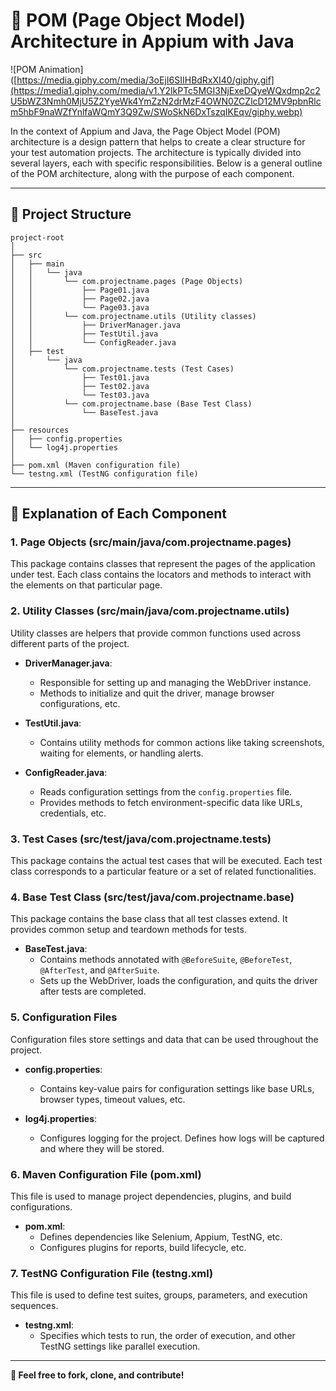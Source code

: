
# **🚀 POM (Page Object Model) Architecture in Appium with Java**

![POM Animation]([https://media.giphy.com/media/3oEjI6SIIHBdRxXI40/giphy.gif](https://media1.giphy.com/media/v1.Y2lkPTc5MGI3NjExeDQyeWQxdmp2c2U5bWZ3Nmh0MjU5Z2YyeWk4YmZzN2drMzF4OWN0ZCZlcD12MV9pbnRlcm5hbF9naWZfYnlfaWQmY3Q9Zw/SWoSkN6DxTszqIKEqv/giphy.webp)

In the context of Appium and Java, the Page Object Model (POM) architecture is a design pattern that helps to create a clear structure for your test automation projects. The architecture is typically divided into several layers, each with specific responsibilities. Below is a general outline of the POM architecture, along with the purpose of each component.

---

## **📁 Project Structure**

```
project-root
│
├── src
│   ├── main
│   │   └── java
│   │       └── com.projectname.pages (Page Objects)
│   │           ├── Page01.java
│   │           ├── Page02.java
│   │           └── Page03.java
│   │       └── com.projectname.utils (Utility classes)
│   │           ├── DriverManager.java
│   │           ├── TestUtil.java
│   │           └── ConfigReader.java
│   ├── test
│       └── java
│           └── com.projectname.tests (Test Cases)
│               ├── Test01.java
│               ├── Test02.java
│               └── Test03.java
│           └── com.projectname.base (Base Test Class)
│               └── BaseTest.java
│
├── resources
│   ├── config.properties
│   └── log4j.properties
│
├── pom.xml (Maven configuration file)
└── testng.xml (TestNG configuration file)
```

---

## **📝 Explanation of Each Component**

### 1. **Page Objects (src/main/java/com.projectname.pages)**
This package contains classes that represent the pages of the application under test. Each class contains the locators and methods to interact with the elements on that particular page.

### 2. **Utility Classes (src/main/java/com.projectname.utils)**
Utility classes are helpers that provide common functions used across different parts of the project.

- **DriverManager.java**:
  - Responsible for setting up and managing the WebDriver instance.
  - Methods to initialize and quit the driver, manage browser configurations, etc.

- **TestUtil.java**:
  - Contains utility methods for common actions like taking screenshots, waiting for elements, or handling alerts.

- **ConfigReader.java**:
  - Reads configuration settings from the `config.properties` file.
  - Provides methods to fetch environment-specific data like URLs, credentials, etc.

### 3. **Test Cases (src/test/java/com.projectname.tests)**
This package contains the actual test cases that will be executed. Each test class corresponds to a particular feature or a set of related functionalities.

### 4. **Base Test Class (src/test/java/com.projectname.base)**
This package contains the base class that all test classes extend. It provides common setup and teardown methods for tests.

- **BaseTest.java**:
  - Contains methods annotated with `@BeforeSuite`, `@BeforeTest`, `@AfterTest`, and `@AfterSuite`.
  - Sets up the WebDriver, loads the configuration, and quits the driver after tests are completed.

### 5. **Configuration Files**
Configuration files store settings and data that can be used throughout the project.

- **config.properties**:
  - Contains key-value pairs for configuration settings like base URLs, browser types, timeout values, etc.

- **log4j.properties**:
  - Configures logging for the project. Defines how logs will be captured and where they will be stored.

### 6. **Maven Configuration File (pom.xml)**
This file is used to manage project dependencies, plugins, and build configurations.

- **pom.xml**:
  - Defines dependencies like Selenium, Appium, TestNG, etc.
  - Configures plugins for reports, build lifecycle, etc.

### 7. **TestNG Configuration File (testng.xml)**
This file is used to define test suites, groups, parameters, and execution sequences.

- **testng.xml**:
  - Specifies which tests to run, the order of execution, and other TestNG settings like parallel execution.

---

**🌟 Feel free to fork, clone, and contribute!**
